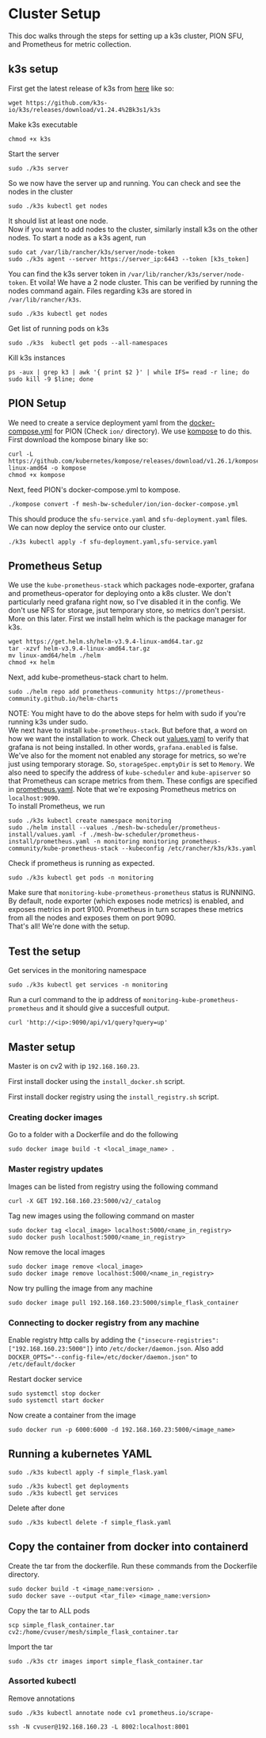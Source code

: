 # Cluster Setup  
This doc walks through the steps for setting up a k3s cluster, PION SFU, and Prometheus for metric collection.  
## k3s setup  
First get the latest release of k3s from [here](https://github.com/k3s-io/k3s/releases/) like so:  
```shell  
wget https://github.com/k3s-io/k3s/releases/download/v1.24.4%2Bk3s1/k3s  
```  
Make k3s executable  
```shell  
chmod +x k3s  
```  
Start the server
```shell
sudo ./k3s server
```
So we now have the server up and running. You can check and see the nodes in the cluster  
```shell  
sudo ./k3s kubectl get nodes  
```  
It should list at least one node.  
Now if you want to add nodes to the cluster, similarly install k3s on the other nodes. To start a node as a k3s agent, run  
```shell  
sudo cat /var/lib/rancher/k3s/server/node-token
sudo ./k3s agent --server https://server_ip:6443 --token [k3s_token]  
```  
You can find the k3s server token in `/var/lib/rancher/k3s/server/node-token`. Et voila! We have a 2 node cluster. This can be verified by running the nodes command again. 
Files regarding k3s are stored in `/var/lib/rancher/k3s`.
```shell  
sudo ./k3s kubectl get nodes  
```  

Get list of running pods on k3s
```shell
sudo ./k3s  kubectl get pods --all-namespaces
```

Kill k3s instances
```
ps -aux | grep k3 | awk '{ print $2 }' | while IFS= read -r line; do sudo kill -9 $line; done
```
## PION Setup  
We need to create a service deployment yaml from the [docker-compose.yml](ion/ion-docker-compose.yml) for PION (Check `ion/` directory). We use [kompose](https://github.com/kubernetes/kompose) to do this. First download the kompose binary like so:  
```shell  
curl -L https://github.com/kubernetes/kompose/releases/download/v1.26.1/kompose-linux-amd64 -o kompose  
chmod +x kompose  
```  
Next, feed PION's docker-compose.yml to kompose.   
 ```shell  
./kompose convert -f mesh-bw-scheduler/ion/ion-docker-compose.yml
```  
This should produce the `sfu-service.yaml` and `sfu-deployment.yaml` files. We can now deploy the service onto our cluster.  
```shell  
./k3s kubectl apply -f sfu-deployment.yaml,sfu-service.yaml  
```  
## Prometheus Setup  
We use the `kube-prometheus-stack` which packages node-exporter, grafana and prometheus-operator for deploying onto a k8s cluster. We don't particularly need grafana right now, so I've disabled it in the config. We don't use NFS for storage, jsut temporary store, so metrics don't persist. More on this later. First we install helm which is the package manager for k3s.  
```shell  
wget https://get.helm.sh/helm-v3.9.4-linux-amd64.tar.gz   
tar -xzvf helm-v3.9.4-linux-amd64.tar.gz 
mv linux-amd64/helm ./helm 
chmod +x helm
```  
Next, add kube-prometheus-stack chart to helm.  
```shell  
sudo ./helm repo add prometheus-community https://prometheus-community.github.io/helm-charts  
```
NOTE: You might have to do the above steps for helm with sudo if you're running k3s under sudo.  
We next have to install `kube-prometheus-stack`. But before that, a word on how we want the installation to work. Check out [values.yaml](prometheus-install/values.yaml) to verify that grafana is not being installed. In other words, `grafana.enabled` is false. We've also for the moment not enabled any storage for metrics, so we're just using temporary storage. So, `storageSpec.emptyDir` is set to `Memory`. We also need to specify the address of `kube-scheduler` and `kube-apiserver` so that Prometheus can scrape metrics from them. These configs are specified in [prometheus.yaml](prometheus-install/prometheus.yaml). Note that we're exposing Prometheus metrics on `localhost:9090`.  
To install Prometheus, we run  
```shell  
sudo ./k3s kubectl create namespace monitoring  
sudo ./helm install --values ./mesh-bw-scheduler/prometheus-install/values.yaml -f ./mesh-bw-scheduler/prometheus-install/prometheus.yaml -n monitoring monitoring prometheus-community/kube-prometheus-stack --kubeconfig /etc/rancher/k3s/k3s.yaml
```     
Check if prometheus is running as expected.  
```shell  
sudo ./k3s kubectl get pods -n monitoring  
```  
Make sure that `monitoring-kube-prometheus-prometheus` status is RUNNING. 
By default, node exporter (which exposes node metrics) is enabled, and exposes metrics in port 9100. Prometheus in turn scrapes these metrics from all the nodes and exposes them on port 9090.  
That's all! We're done with the setup.  

## Test the setup

Get services in the monitoring namespace
```shell
sudo ./k3s kubectl get services -n monitoring
```

Run a curl command to the ip address of `monitoring-kube-prometheus-prometheus` and it should give a succesfull output.
```shell
curl 'http://<ip>:9090/api/v1/query?query=up'
```

## Master setup

Master is on cv2 with ip `192.168.160.23`.

First install docker using the `install_docker.sh` script.

First install docker registry using the `install_registry.sh` script.

### Creating docker images

Go to a folder with a Dockerfile and do the following
```shell
sudo docker image build -t <local_image_name> .
```

### Master registry updates

Images can be listed from registry using the following command
```shell
curl -X GET 192.168.160.23:5000/v2/_catalog
```

Tag new images using the following command on master
```shell
sudo docker tag <local_image> localhost:5000/<name_in_registry>
sudo docker push localhost:5000/<name_in_registry>
```

Now remove the local images
```shell
sudo docker image remove <local_image> 
sudo docker image remove localhost:5000/<name_in_registry>
```

Now try pulling the image from any machine
```shell
sudo docker image pull 192.168.160.23:5000/simple_flask_container
```

### Connecting to docker registry from any machine

Enable registry http calls by adding the `{"insecure-registries":["192.168.160.23:5000"]}` into `/etc/docker/daemon.json`. Also add ` DOCKER_OPTS="--config-file=/etc/docker/daemon.json"` to `/etc/default/docker`

Restart docker service
```shell
sudo systemctl stop docker
sudo systemctl start docker
```

Now create a container from the image
```shell
sudo docker run -p 6000:6000 -d 192.168.160.23:5000/<image_name>
```

## Running a kubernetes YAML

```shell
sudo ./k3s kubectl apply -f simple_flask.yaml
```

```shell
sudo ./k3s kubectl get deployments
sudo ./k3s kubectl get services
```

Delete after done
```shell
sudo ./k3s kubectl delete -f simple_flask.yaml
```

## Copy the container from docker into containerd

Create the tar from the dockerfile. Run these commands from the Dockerfile directory.
```shell
sudo docker build -t <image_name:version> .
sudo docker save --output <tar_file> <image_name:version>
```

Copy the tar to ALL pods
```shell
scp simple_flask_container.tar cv2:/home/cvuser/mesh/simple_flask_container.tar
```

Import the tar
```shell
sudo ./k3s ctr images import simple_flask_container.tar
```

### Assorted kubectl

Remove annotations
```shell
sudo ./k3s kubectl annotate node cv1 prometheus.io/scrape-
```


```shell
ssh -N cvuser@192.168.160.23 -L 8002:localhost:8001
```
